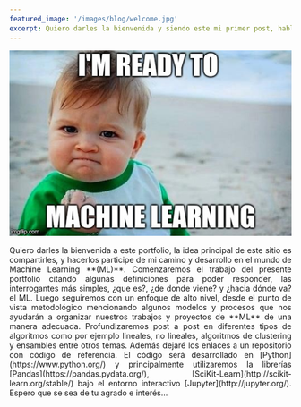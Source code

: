 ```yaml
---
featured_image: '/images/blog/welcome.jpg'
excerpt: Quiero darles la bienvenida y siendo este mi primer post, hablaremos brevemente que cuales temáticas iremos tratando a lo largo de este emocionante camino aprendiendo sobre Machine Learning.
---
```


![](/images/blog/welcome.jpg)
<div style="text-align: justify" markdown="1">
Quiero darles la bienvenida a este portfolio, la idea principal de este sitio es
compartirles, y hacerlos participe de mi camino y desarrollo en el mundo de
Machine Learning **(ML)**.
Comenzaremos el trabajo del presente portfolio citando algunas definiciones para poder responder, las interrogantes más simples, ¿que es?, ¿de donde viene? y ¿hacia dónde va? el ML.
Luego seguiremos con un enfoque de alto nivel, desde el punto de vista metodológico mencionando algunos modelos y procesos que nos ayudarán a organizar nuestros trabajos  y proyectos de **ML** de una manera adecuada.
Profundizaremos post a post en diferentes tipos de algoritmos como por ejemplo lineales, no lineales, algoritmos de clustering y ensambles entre otros temas.
Además dejaré los enlaces a un repositorio con código de referencia. El código será desarrollado en [Python](https://www.python.org/) y principalmente utilizaremos la librerías [Pandas](https://pandas.pydata.org/), [SciKit-Learn](http://scikit-learn.org/stable/) bajo el entorno interactivo [Jupyter](http://jupyter.org/).
Espero que se sea de tu agrado e interés...
</div>
